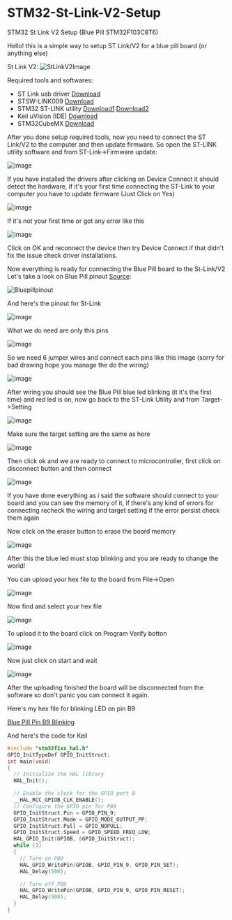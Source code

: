 # STM32-St-Link-V2-Setup
STM32 St Link V2 Setup (Blue Pill STM32F103C8T6)

Hello! this is a simple way to setup ST Link/V2 for a blue pill board (or anything else)

St Link V2:
![StLinkV2Image](https://github.com/Haj4li/STM32-St-Link-V2-Setup/assets/48994331/30d26258-2e71-4fc8-a434-a0225fc6074b)


Required tools and softwares:
  + ST Link usb driver [Download](https://files.waveshare.com/upload/a/a4/St-link_v2_usbdriver.zip)
  + STSW-LINK009 [Download](https://www.st.com/en/development-tools/stsw-link009.html)
  + STM32 ST-LINK utility [Download1](https://files.waveshare.com/upload/a/a2/STM32-ST-LINK-Utility.zip) [Download2](https://www.st.com/en/development-tools/stsw-link004.html)
  + Keil uVision (IDE) [Download](https://www.keil.com)
  + STM32CubeMX [Download](https://www.st.com/en/development-tools/stm32cubemx.html)

After you done setup required tools, now you need to connect the ST Link/V2 to the computer and then update firmware.
So open the ST-LINK utility software and from ST-Link->Firmware update:

![image](https://github.com/Haj4li/STM32-St-Link-V2-Setup/assets/48994331/b5061c23-318f-4d5b-8d05-b29263e76d5f)

If you have installed the drivers after clicking on Device Connect it should detect the hardware, if it's your first time connecting the ST-Link to your computer you have to update firmware (Just Click on Yes)

![image](https://github.com/Haj4li/STM32-St-Link-V2-Setup/assets/48994331/1f52c376-955a-47f4-9641-51f9241635ff)

If it's not your first time or got any error like this 

![image](https://github.com/Haj4li/STM32-St-Link-V2-Setup/assets/48994331/41b981f9-5ca3-46ee-90b3-2e3e7b172d77)

Click on OK and reconnect the device then try Device Connect if that didn't fix the issue check driver installations.

Now everything is ready for connecting the Blue Pill board to the St-Link/V2
Let's take a look on Blue Pill pinout [Source](https://deepbluembedded.com/stm32-blue-pill-pinout-programming-guide/):

![Bluepillpinout](https://github.com/Haj4li/STM32-St-Link-V2-Setup/assets/48994331/186d171e-1327-409a-8588-e9218d19f4f3)

And here's the pinout for St-Link

![image](https://github.com/Haj4li/STM32-St-Link-V2-Setup/assets/48994331/edd9d453-dec0-47fc-a145-cc9fc14e1cb6)

What we do need are only this pins

![image](https://github.com/Haj4li/STM32-St-Link-V2-Setup/assets/48994331/6e3789f8-5c0d-4276-93c5-0866c56a31d6)

So we need 6 jumper wires and connect each pins like this image (sorry for bad drawing hope you manage the do the wiring)

![image](https://github.com/Haj4li/STM32-St-Link-V2-Setup/assets/48994331/656bd86d-e04d-4edd-abcd-97fad86e8d4e)

After wiring you should see the Blue Pill blue led blinking (it it's the first time) and red led is on, now go back to the ST-Link Utility and from Target->Setting

![image](https://github.com/Haj4li/STM32-St-Link-V2-Setup/assets/48994331/edad7be8-2835-4ec2-8677-39a3ab872899)

Make sure the target setting are the same as here

![image](https://github.com/Haj4li/STM32-St-Link-V2-Setup/assets/48994331/74c512b6-5408-4dc1-ac54-28014a040bf7)

Then click ok and we are ready to connect to microcontroller, first click on disconnect button and then connect 

![image](https://github.com/Haj4li/STM32-St-Link-V2-Setup/assets/48994331/39e47793-fa9e-4bb3-a03c-2348f8e44e65)

If you have done everything as i said the software should connect to your board and you can see the memory of it, if there's any kind of errors for connecting recheck the wiring and target setting if the error persist check them again 

Now click on the eraser button to erase the board memory 

![image](https://github.com/Haj4li/STM32-St-Link-V2-Setup/assets/48994331/75a41f34-4ad3-43cc-bfc9-ff550bf91e3f)

After this the blue led must stop blinking and you are ready to change the world!

You can upload your hex file to the board from File->Open

![image](https://github.com/Haj4li/STM32-St-Link-V2-Setup/assets/48994331/5998c755-88e4-46c7-8599-91404c7b883a)

Now find and select your hex file

![image](https://github.com/Haj4li/STM32-St-Link-V2-Setup/assets/48994331/56f19cf6-81ec-4e93-89e6-d21d84854a6b)

To upload it to the board click on Program Verify botton

![image](https://github.com/Haj4li/STM32-St-Link-V2-Setup/assets/48994331/1359d48e-9a09-450a-951a-3387906e06ce)

Now just click on start and wait 

![image](https://github.com/Haj4li/STM32-St-Link-V2-Setup/assets/48994331/ce7fc7f1-6a0b-4261-82d9-f98fbf788940)

After the uploading finished the board will be disconnected from the software so don't panic you can connect it again.

Here's my hex file for blinking LED on pin B9

[Blue Pill Pin B9 Blinking](https://github.com/Haj4li/STM32-St-Link-V2-Setup/blob/main/stlinksetup_blinkB9.hex)

And here's the code for Keil

```c
#include "stm32f1xx_hal.h"
GPIO_InitTypeDef GPIO_InitStruct;
int main(void)
{
  // Initialize the HAL library
  HAL_Init();

  // Enable the clock for the GPIO port B
  __HAL_RCC_GPIOB_CLK_ENABLE();
  // Configure the GPIO pin for PB9
  GPIO_InitStruct.Pin = GPIO_PIN_9;
  GPIO_InitStruct.Mode = GPIO_MODE_OUTPUT_PP;
  GPIO_InitStruct.Pull = GPIO_NOPULL;
  GPIO_InitStruct.Speed = GPIO_SPEED_FREQ_LOW;
  HAL_GPIO_Init(GPIOB, &GPIO_InitStruct);
  while (1)
  {
    // Turn on PB9
    HAL_GPIO_WritePin(GPIOB, GPIO_PIN_9, GPIO_PIN_SET);
    HAL_Delay(500);

    // Turn off PB9
    HAL_GPIO_WritePin(GPIOB, GPIO_PIN_9, GPIO_PIN_RESET);
    HAL_Delay(500);
  }
}
```
